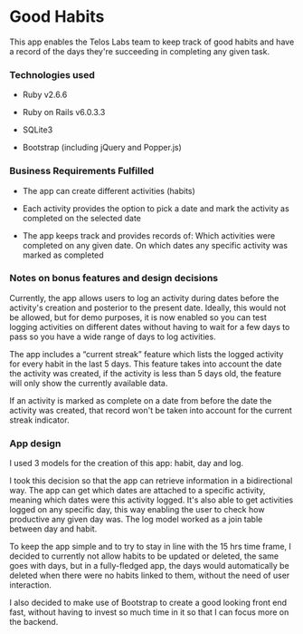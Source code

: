 # Good Habits

This app enables the Telos Labs team to keep track of good habits and have a record of the days they're succeeding in completing any given task.

### Technologies used

* Ruby v2.6.6

* Ruby on Rails v6.0.3.3

* SQLite3

* Bootstrap (including jQuery and Popper.js)

### Business Requirements Fulfilled

* The app can create different activities (habits)

* Each activity provides the option to pick a date and mark the activity as completed on the selected date

* The app keeps track and provides records of: Which activities were completed on any given date. On which dates any specific activity was marked as completed

### Notes on bonus features and design decisions

Currently, the app allows users to log an activity during dates before the activity's creation and posterior to the present date. Ideally, this would not be allowed, but for demo purposes, it is now enabled so you can test logging activities on different dates without having to wait for a few days to pass so you have a wide range of days to log activities.

The app includes a “current streak” feature which lists the logged activity for every habit in the last 5 days. This feature takes into account the date the activity was created, if the activity is less than 5 days old, the feature will only show the currently available data.

If an activity is marked as complete on a date from before the date the activity was created, that record won't be taken into account for the current streak indicator.

### App design

I used 3 models for the creation of this app: habit, day and log.

I took this decision so that the app can retrieve information in a bidirectional way. The app can get which dates are attached to a specific activity, meaning which dates were this activity logged. It's also able to get activities logged on any specific day, this way enabling the user to check how productive any given day was. The log model worked as a join table between day and habit.

To keep the app simple and to try to stay in line with the 15 hrs time frame, I decided to currently not allow habits to be updated or deleted, the same goes with days, but in a fully-fledged app, the days would automatically be deleted when there were no habits linked to them, without the need of user interaction.

I also decided to make use of Bootstrap to create a good looking front end fast, without having to invest so much time in it so that I can focus more on the backend.










